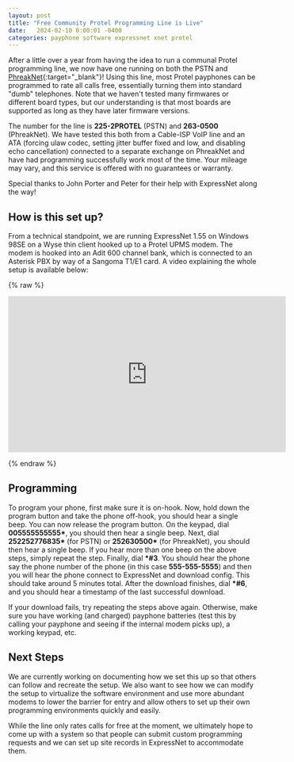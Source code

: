 ```yaml
---
layout: post
title: "Free Community Protel Programming Line is Live"
date:   2024-02-10 0:00:01 -0400
categories: payphone software expressnet xnet protel
---
```


After a little over a year from having the idea to run a communal Protel programming line, we now have one running on both the PSTN and [PhreakNet](https://portal.phreaknet.org/){:target="_blank"}! Using this line, most Protel payphones can be programmed to rate all calls free, essentially turning them into standard "dumb" telephones. Note that we haven't tested many firmwares or different board types, but our understanding is that most boards are supported as long as they have later firmware versions.

The number for the line is **225-2PROTEL** (PSTN) and **263-0500** (PhreakNet). We have tested this both from a Cable-ISP VoIP line and an ATA (forcing ulaw codec, setting jitter buffer fixed and low, and disabling echo cancellation) connected to a separate exchange on PhreakNet and have had programming successfully work most of the time. Your mileage may vary, and this service is offered with no guarantees or warranty. 

Special thanks to John Porter and Peter for their help with ExpressNet along the way!

## How is this set up?

From a technical standpoint, we are running ExpressNet 1.55 on Windows 98SE on a Wyse thin client hooked up to a Protel UPMS modem. The modem is hooked into an Adit 600 channel bank, which is connected to an Asterisk PBX by way of a Sangoma T1/E1 card. A video explaining the whole setup is available below:

{% raw %}<p><iframe width="560" height="315" src="https://www.youtube.com/embed/yRDab94jheM?si=GWcb96ulaDOHEaJI" title="YouTube video player" frameborder="0" allow="accelerometer; autoplay; clipboard-write; encrypted-media; gyroscope; picture-in-picture; web-share" allowfullscreen></iframe></p>{% endraw %}

## Programming

To program your phone, first make sure it is on-hook.
Now, hold down the program button and take the phone off-hook, you should hear a single beep. You can now release the program button.
On the keypad, dial __005555555555*__, you should then hear a single beep.
Next, dial __252252776835*__ (for PSTN) or __252630500*__ (for PhreakNet), you should then hear a single beep.
If you hear more than one beep on the above steps, simply repeat the step.
Finally, dial __*#3__. You should hear the phone say the phone number of the phone (in this case __555-555-5555__) and then you will hear the phone connect to ExpressNet and download config. This should take around 5 minutes total.
After the download finishes, dial __*#6__, and you should hear a timestamp of the last successful download.

If your download fails, try repeating the steps above again. Otherwise, make sure you have working (and charged) payphone batteries (test this by calling your payphone and seeing if the internal modem picks up), a working keypad, etc.

## Next Steps

We are currently working on documenting how we set this up so that others can follow and recreate the setup. We also want to see how we can modify the setup to virtualize the software environment and use more abundant modems to lower the barrier for entry and allow others to set up their own programming environments quickly and easily.

While the line only rates calls for free at the moment, we ultimately hope to come up with a system so that people can submit custom programming requests and we can set up site records in ExpressNet to accommodate them. 